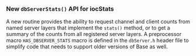 ### New `dbServerStats()` API for iocStats

A new routine provides the ability to request channel and client counts from
named server layers that implement the `stats()` method, or to get a summary
of the counts from all registered server layers. A preprocessor macro
`HAS_DBSERVER_STATS` macro is defined in the `dbServer.h` header file to
simplify code that needs to support older versions of Base as well.
